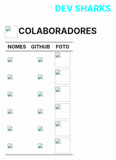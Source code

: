 # <div align="center"><span style="color:cyan">DEV SHARKS</span></div>


<div>
   <img src="./img/LOGO.PNG" align="left" width="40" align="center"/>
   <h1>COLABORADORES</h1>   
</div>

| NOMES                                                                                                                                                                                      |                                               GITHUB                                               |                                       FOTO                                        |
| :----------------------------------------------------------------------------------------------------------------------------------------------------------------------------------------- | :------------------------------------------------------------------------------------------------: | :-------------------------------------------------------------------------------: |
| <a href="https://github.com/oliveiraclara"><img src="https://img.shields.io/badge/DESENVOLVEDORA-CLARA%20MARTINS%20OLIVEIRA-informational?style=for-the-badge&logo=appveyorlabelColor=FF00FF"></a> | <a href="https://github.com/oliveiraclara"><img src="https://skillicons.dev/icons?i=github&theme=dark"/></a> | <img src="https://avatars.githubusercontent.com/u/110606333?v=4" height="50"></a>  |
| <a href="https://github.com/Cotilen"><img src="https://img.shields.io/badge/DESENVOLVEDOR-CLEITON%20CRUZ-informational?style=for-the-badge&logo=appveyorlabelColor=222222"></a> |   <a href="https://github.com/Cotilen"><img src="https://skillicons.dev/icons?i=github&theme="/></a>   | <img src="https://avatars.githubusercontent.com/u/109962577?v=4" height="50"></a> |
| <a href="https://github.com/GuiLima005"><img src="https://img.shields.io/badge/DESENVOLVEDOR-GUILHERME%20LIMA-informational?style=for-the-badge&logo=appveyorlabelColor=FF00FF"></a>   | <a href="https://github.com/GuiLima005"><img src="https://skillicons.dev/icons?i=github&theme=dark"/></a> | <img src="https://avatars.githubusercontent.com/u/110362288?v=4" height="50"></a> |
| <a href="https://github.com/ingrydshirlley"><img src="https://img.shields.io/badge/DESENVOLVEDORA-INGRYD%20SHIRLLEY-informational?style=for-the-badge&logo=appveyorlabelColor=FF00FF"></a>   | <a href="https://github.com/ingrydshirlley"><img src="https://skillicons.dev/icons?i=github&theme=dark"/></a> | <img src="https://avatars.githubusercontent.com/u/109962966?v=4" height="50"></a> |
| <a href="https://github.com/murillobarbosa"><img src="https://img.shields.io/badge/DESENVOLVEDOR-MURILLO%20BARBOSA-informational?style=for-the-badge&logo=appveyorlabelColor=FF00FF"></a>   | <a href="https://github.com/murillobarbosa"><img src="https://skillicons.dev/icons?i=github&theme=dark"/></a> | <img src="https://avatars.githubusercontent.com/u/110048274?v=4" height="50"></a> |
| <a href="https://github.com/murillobarbosa"><img src="https://img.shields.io/badge/DESENVOLVEDOR-MURILLO%20BARBOSA-informational?style=for-the-badge&logo=appveyorlabelColor=FF00FF"></a>   | <a href="https://github.com/murillobarbosa"><img src="https://skillicons.dev/icons?i=github&theme=dark"/></a> | <img src="https://avatars.githubusercontent.com/u/110048274?v=4" height="50"></a> |


